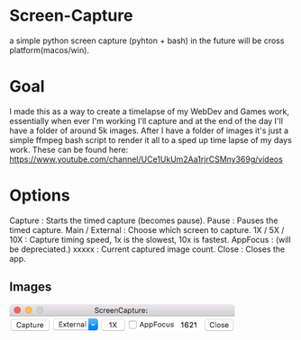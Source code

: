 # Screen-Capture
a simple python screen capture (pyhton + bash) in the future will be cross platform(macos/win).

# Goal
I made this as a way to create a timelapse of my WebDev and Games work, essentially when ever I'm working I'll capture and at the end of the day I'll have a folder of around 5k images. 
After I have a folder of images it's just a simple ffmpeg bash script to render it all to a sped up time lapse of my days work. These can be found here: https://www.youtube.com/channel/UCe1UkUm2Aa1rjrCSMny369g/videos

# Options 
Capture : Starts the timed capture (becomes pause).
Pause : Pauses the timed capture.
Main / External : Choose which screen to capture.
1X / 5X / 10X : Capture timing speed, 1x is the slowest, 10x is fastest.
AppFocus : (will be depreciated.)
xxxxx : Current captured image count.
Close : Closes the app.

## Images
![gifs](./docs/ScreenCap_Window.png?raw=true "capture in progress")


